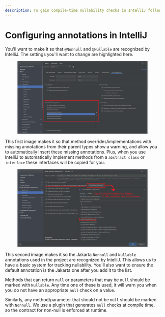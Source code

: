 ```yaml
---
description: To gain compile-time nullability checks in IntelliJ follow this quick guide.
---
```


# Configuring annotations in IntelliJ

You'll want to make it so that `@Nonnull` and `@Nullable` are recognized by IntelliJ. The settings you'll want to change are highlighted here.

<figure><img src="../.gitbook/assets/IntelliJ-settings-1.png" alt=""><figcaption></figcaption></figure>

This first image makes it so that method overrides/implementations with missing annotations from their parent types show a warning, and allow you to automatically insert these missing annotations. Plus, when you use IntelliJ to automatically implement methods from a `abstract class` or `interface` these interfaces will be copied for you.

<figure><img src="../.gitbook/assets/IntelliJ-settings-2.png" alt=""><figcaption></figcaption></figure>

This second image makes it so the Jakarta `Nonnull` and `Nullable` annotations used in the project are recognized by IntelliJ. This allows us to have a basic system for tracking nullability. You'll also want to ensure the default annotation is the Jakarta one after you add it to the list.

Methods that can return `null` or parameters that may be `null` should be marked with `Nullable`. Any time one of these is used, it will warn you when you do not have an appropriate `null` check on a value.

Similarly, any method/parameter that should not be `null` should be marked with `Nonnull`. We use a plugin that generates `null` checks at compile time, so the contract for non-null is enforced at runtime.
